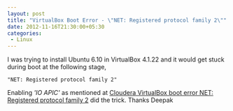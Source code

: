 ```yaml
---
layout: post
title: "VirtualBox Boot Error - \"NET: Registered protocol family 2\""
date: 2012-11-16T21:30:00+05:30
categories:
 - Linux
---
```


I was trying to install Ubuntu 6.10 in VirtualBox 4.1.22 and it would get stuck during boot at the following stage,

```
"NET: Registered protocol family 2"
```

Enabling *'IO APIC'* as mentioned at
[Cloudera VirtualBox boot error NET: Registered protocol family 2](http://www.deepakkapoor.net/cloudera-virtualbox-boot-error-net-registered-protocol-family-2/) did the trick. Thanks Deepak
